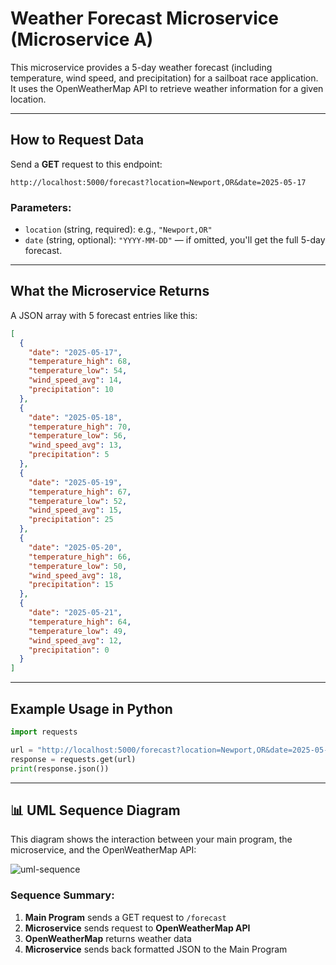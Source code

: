 # Weather Forecast Microservice (Microservice A)

This microservice provides a 5-day weather forecast (including temperature, wind speed, and precipitation) for a sailboat race application. It uses the OpenWeatherMap API to retrieve weather information for a given location.

---

## How to Request Data

Send a **GET** request to this endpoint:

```
http://localhost:5000/forecast?location=Newport,OR&date=2025-05-17
```

### Parameters:
- `location` (string, required): e.g., `"Newport,OR"`
- `date` (string, optional): `"YYYY-MM-DD"` — if omitted, you'll get the full 5-day forecast.

---

## What the Microservice Returns

A JSON array with 5 forecast entries like this:

```json
[
  {
    "date": "2025-05-17",
    "temperature_high": 68,
    "temperature_low": 54,
    "wind_speed_avg": 14,
    "precipitation": 10
  },
  {
    "date": "2025-05-18",
    "temperature_high": 70,
    "temperature_low": 56,
    "wind_speed_avg": 13,
    "precipitation": 5
  },
  {
    "date": "2025-05-19",
    "temperature_high": 67,
    "temperature_low": 52,
    "wind_speed_avg": 15,
    "precipitation": 25
  },
  {
    "date": "2025-05-20",
    "temperature_high": 66,
    "temperature_low": 50,
    "wind_speed_avg": 18,
    "precipitation": 15
  },
  {
    "date": "2025-05-21",
    "temperature_high": 64,
    "temperature_low": 49,
    "wind_speed_avg": 12,
    "precipitation": 0
  }
]
```

---

## Example Usage in Python

```python
import requests

url = "http://localhost:5000/forecast?location=Newport,OR&date=2025-05-17"
response = requests.get(url)
print(response.json())
```

---

## 📊 UML Sequence Diagram

This diagram shows the interaction between your main program, the microservice, and the OpenWeatherMap API:

![uml-sequence](https://github.com/user-attachments/assets/6056548e-3217-413c-9b21-c3c98501f1b9)


### Sequence Summary:
1. **Main Program** sends a GET request to `/forecast`
2. **Microservice** sends request to **OpenWeatherMap API**
3. **OpenWeatherMap** returns weather data
4. **Microservice** sends back formatted JSON to the Main Program
